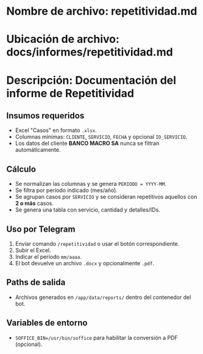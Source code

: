 # Nombre de archivo: repetitividad.md
# Ubicación de archivo: docs/informes/repetitividad.md
# Descripción: Documentación del informe de Repetitividad

## Insumos requeridos
- Excel "Casos" en formato `.xlsx`.
- Columnas mínimas: `CLIENTE`, `SERVICIO`, `FECHA` y opcional `ID_SERVICIO`.
- Los datos del cliente **BANCO MACRO SA** nunca se filtran automáticamente.

## Cálculo
- Se normalizan las columnas y se genera `PERIODO = YYYY-MM`.
- Se filtra por período indicado (mes/año).
- Se agrupan casos por `SERVICIO` y se consideran repetitivos aquellos con **2 o más** casos.
- Se genera una tabla con servicio, cantidad y detalles/IDs.

## Uso por Telegram
1. Enviar comando `/repetitividad` o usar el botón correspondiente.
2. Subir el Excel.
3. Indicar el período `mm/aaaa`.
4. El bot devuelve un archivo `.docx` y opcionalmente `.pdf`.

## Paths de salida
- Archivos generados en `/app/data/reports/` dentro del contenedor del bot.

## Variables de entorno
- `SOFFICE_BIN=/usr/bin/soffice` para habilitar la conversión a PDF (opcional).
